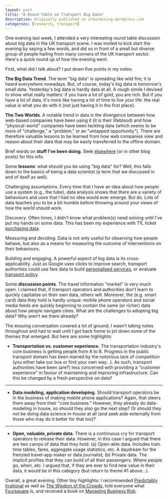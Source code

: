 ```yaml
---
layout: post
title: "A Round Table on Transport Big Data"
description: Originally published on urbanmining.wordpress.com
categories: [research, transport]
---
```


One evening last week, I attended a very interesting round table discussion about big data in the UK transport scene. I was invited to kick start the evening by saying a few words, and did so in front of a small but diverse group of people hailing from many corners of the UK transport sector. Here's a quick round up of how the evening went.

First, what did I talk about? I put down five points in my notes:

**The Big Data Trend**. The term "big data" is spreading like wild fire; it is heard everywhere nowadays. But, of course, today's big data is tomorrow's small data. Yesterday's big data is hardly data at all. A rough simile I devised to show what really matters: if you have a lot of gold, you are rich. But if you have a lot of data, it's more like having a lot of time to live your life: the real value is what you do with it (not just having it in the first place).

**The Two Worlds**. A notable trend in data is the divergence between how web-based companies have been using it (it is their lifeblood) and how "physical-world" companies have been tackling data (which seems to be more of "challenge," a "problem," or an "untapped opportunity"). There are therefore valuable lessons to be learned from how web companies view and reason about their data that may be easily transferred to the offline domain.

Brief words on **stuff I've been doing**. Seek <a href="http://www.cs.ucl.ac.uk/staff/n.lathia/publications.html" target="_blank">elsewhere</a> (or in other blog posts) for this info.

Some **lessons**: what should you be using "big data" for? Well, this falls down to the basics of being a data scientist (a term that we discussed in and of itself as well).

Challenging assumptions. Every time that I have an idea about how people use a system (e.g., the tube), data analysis shows that there are a variety of behaviours and uses that I had no idea would ever emerge. But do. Lots of data teaches you to be a bit humble before throwing around your views of how the world should work.

Discovery. Often times, I didn't know what problem(s) need solving until I've put my hands on some data. This has been my experience with TfL ticket <a href="http://urbanmining.wordpress.com/2011/08/17/acm-kdd-2011-poster/" target="_blank">purchasing data</a>.

Measuring and deciding. Data is not only useful for observing how people behave, but also as a means for measuring the outcome of interventions on their behaviours.

Building and engaging. A powerful aspect of big data is its cross-applicability. Just as Google uses clicks to improve search, transport authorities could use fare data to build <a href="http://urbanmining.wordpress.com/2011/01/11/personalised-public-transport/" target="_blank">personalised services</a>, or evaluate <a href="http://urbanmining.wordpress.com/2011/09/21/how-smart-is-your-smart-card/" target="_blank">transport policy</a>.

Some **discussion points**. The travel information "market" is very much open. I claimed that, if transport operators and authorities don't learn to quickly capitalise on their own data, others will. Moreover, the (e.g. smart card) data they hold is hardly unique: mobile phone operators and social media feeds are quickly beginning to contain the same (or richer) data about how people navigate cities. What are the challenges to adopting big data? Why aren't we there already?

The ensuing conversation covered a lot of ground; I wasn't taking notes throughout and had to wait until I got back home to jot down some of the themes that emerged. But here are some highlights:
* **Transportation vs. customer experience.** The transportation industry's core business is getting people from A to B. Progress in the public transport domain has been marred by the notorious lack of competition (you either take our bus or find your own way...). As such, transport authorities have been (are?) less concerned with providing a "customer experience" in favour of maintaining and improving infrastructure. Can this be changed by a fresh perspective on data?
****
* **Data modeling, application developing.** Should transport operators be in the business of making mobile phone applications? Again, that steers them away from their "core business." However, they already do data-modeling in house, so should they also go the next step? Or should they not be doing data science in-house at all (and seek aide externally from those who may do it better for that too)?
****
* **Open, valuable, private data**. There is a continuous cry for transport operators to release their data. However, in this case I argued that there are two camps of data that they hold: (a) Open-able data. Includes train time tables, fares, aggregate usage statistics, etc. A daydream for the frenzied travel-app maker or data journalist; (b) Private data. The implicit profiles that they can build of all their passengers. Where people go, when, etc. I argued that, if they are ever to find new value in their data, it would be in this category (but return to theme #1 above...).

Overall, a great evening. Other tiny highlights: I recommended <a href="http://en.wikipedia.org/wiki/Predictably_Irrational" target="_blank">Predictably Irrational</a> as well as <a href="http://en.wikipedia.org/wiki/Wisdom_of_the_crowds" target="_blank">The Wisdom of the Crowds</a>, told everyone what <a href="https://foursquare.com/" target="_blank">Foursquare</a> is, and received a book on <a href="http://www.amazon.co.uk/Managing-Business-Risk-Practical-Protecting/dp/0749450592" target="_blank">Managing Business Risk</a>.